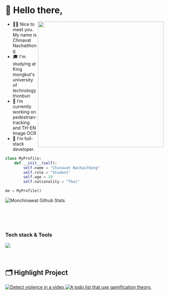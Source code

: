 # 👋 Hello there,
<img align="right" src="https://cdn.dribbble.com/users/330915/screenshots/3587000/media/cf9c914d04e017ab821bab2ee0bb87cb.gif" style="width: 400px"></img>
- 💂‍♂️ Nice to meet you. My name is Chinavat Nachaithong
- 🎓 I'm studying at King mongkut's university of technology thonburi
- 🔭 I’m currently working on pedestrian-tracking and TH-EN Image OCR
- 🐍 I'm full-stack developer.


```python
class MyProfile:
    def __init__(self):
        self.name = "Chinavat Nachaithong"
        self.role = "Student"
        self.age = 19
        self.nationality = "Thai"

me = MyProfile()
```




<img align="left" src="https://github-readme-stats.vercel.app/api/top-langs/?username=monshinawatra&orgs=BetterACS&hide=jupyter%20notebook&layout=compact&theme=dracula&show_icons=true" alt="Monchinawat Github Stats" /> 
<br><br><br><br><br>
<h3> Tech stack & Tools </h3>
<a align="left" href="https://skillicons.dev">
<img src="https://skillicons.dev/icons?i=python,java,c,cs,cpp,javascript,typescript,pytorch,vite,tailwindcss,unity,godot,figma,mysql,mongodb,express,react,nodejs,aws,arduino,git,docker,linux,postman,qt,selenium" />
</a>
<br><br><br>

## 🗂️ Highlight Project
<a href="https://github.com/monshinawatra/ViolenceDetection">
<img src="https://github-readme-stats.vercel.app/api/pin/?username=monshinawatra&include_orgs=true&repo=ViolenceDetection&show_icons=true&line_height=27&title_color=6aa6f8&text_color=8a919a&icon_color=6aa6f8&bg_color=22272e" alt="Detect violence in a video" />
</a>
<a href="https://github.com/BetterACS/GHT">
<img src="https://github-readme-stats.vercel.app/api/pin/?username=BetterACS&repo=GHT&show_icons=true&line_height=27&title_color=6aa6f8&text_color=8a919a&icon_color=6aa6f8&bg_color=22272e" alt="A todo list that use gamification theory." />
</a>

